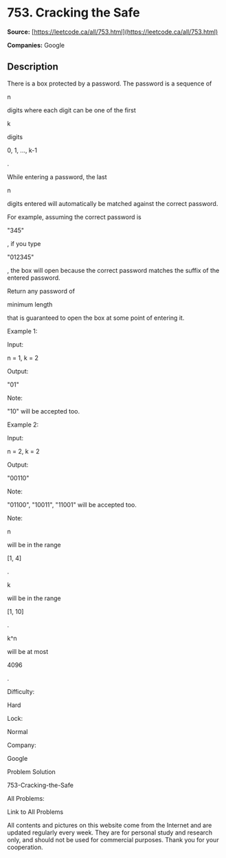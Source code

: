 # 753. Cracking the Safe

**Source:** [https://leetcode.ca/all/753.html](https://leetcode.ca/all/753.html)

**Companies:** Google

## Description

There is a box protected by a password. The password is a sequence of

n

digits where each digit can be one of the first

k

digits

0, 1, ...,
            k-1

.

While entering a password, the last

n

digits entered will automatically be
        matched against the correct password.

For example, assuming the correct password is

"345"

, if you type

"012345"

, the box will open because the correct password matches the
        suffix of the entered password.

Return any password of

minimum length

that is guaranteed to open the box at
        some point of entering it.

Example 1:

Input:

n = 1, k = 2

Output:

"01"

Note:

"10" will be accepted too.

Example 2:

Input:

n = 2, k = 2

Output:

"00110"

Note:

"01100", "10011", "11001" will be accepted too.

Note:

n

will be in the range

[1, 4]

.

k

will be in the range

[1, 10]

.

k^n

will be at most

4096

.

Difficulty:

Hard

Lock:

Normal

Company:

Google

Problem Solution

753-Cracking-the-Safe

All Problems:

Link to All Problems

All contents and pictures on this website come from the Internet and are updated regularly every week. They are for personal study and research only, and should not be used for commercial purposes. Thank you for your cooperation.

